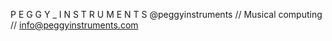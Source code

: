 P E G G Y _ I N S T R U M E N T S 
@peggyinstruments 
// Musical computing // 
info@peggyinstruments.com
